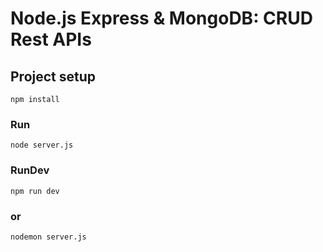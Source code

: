 # Node.js Express & MongoDB: CRUD Rest APIs
## Project setup
```
npm install
```

### Run
```
node server.js
```

### RunDev
```
npm run dev 
```
### or
```
nodemon server.js
```
